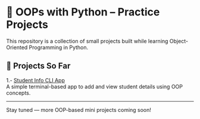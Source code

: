 # 🐍 OOPs with Python – Practice Projects

This repository is a collection of small projects built while learning Object-Oriented Programming in Python.



## 📁 Projects So Far

1.- [Student Info CLI App](Student_Info_Manager.md)  
  A simple terminal-based app to add and view student details using OOP concepts.

---

Stay tuned — more OOP-based mini projects coming soon!
